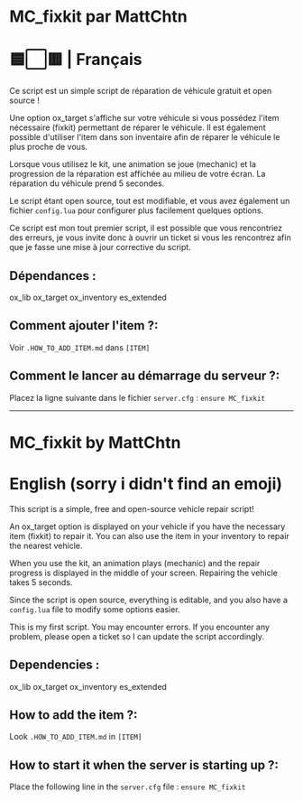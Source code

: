 # MC_fixkit par MattChtn

# 🟦⬜🟥 | Français
Ce script est un simple script de réparation de véhicule gratuit et open source !

Une option ox_target s'affiche sur votre véhicule si vous possédez l'item nécessaire (fixkit) permettant de réparer le véhicule. Il est également possible d'utiliser l'item dans son inventaire afin de réparer le véhicule le plus proche de vous.

Lorsque vous utilisez le kit, une animation se joue (mechanic) et la progression de la réparation est affichée au milieu de votre écran. La réparation du véhicule prend 5 secondes.

Le script étant open source, tout est modifiable, et vous avez également un fichier `config.lua` pour configurer plus facilement quelques options.

Ce script est mon tout premier script, il est possible que vous rencontriez des erreurs, je vous invite donc à ouvrir un ticket si vous les rencontrez afin que je fasse une mise à jour corrective du script.

## Dépendances :
ox_lib
ox_target
ox_inventory
es_extended

## Comment ajouter l'item ?:
Voir `.HOW_TO_ADD_ITEM.md` dans `[ITEM]`

## Comment le lancer au démarrage du serveur ?:
Placez la ligne suivante dans le fichier `server.cfg` :
``ensure MC_fixkit``

--------------------------------------------------------------------------------------------------------------------

# MC_fixkit by MattChtn

# English (sorry i didn't find an emoji)
This script is a simple, free and open-source vehicle repair script!

An ox_target option is displayed on your vehicle if you have the necessary item (fixkit) to repair it. You can also use the item in your inventory to repair the nearest vehicle.

When you use the kit, an animation plays (mechanic) and the repair progress is displayed in the middle of your screen. Repairing the vehicle takes 5 seconds.

Since the script is open source, everything is editable, and you also have a `config.lua` file to modify some options easier.

This is my first script. You may encounter errors. If you encounter any problem, please open a ticket so I can update the script accordingly.

## Dependencies :
ox_lib
ox_target
ox_inventory
es_extended

## How to add the item ?:
Look `.HOW_TO_ADD_ITEM.md` in `[ITEM]`

## How to start it when the server is starting up ?:
Place the following line in the `server.cfg` file :
``ensure MC_fixkit``
